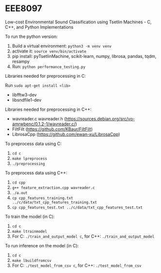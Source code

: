 # EEE8097
Low-cost Environmental Sound Classification using Tsetlin Machines - C, C++, and Python Implementations

To run the python version:
1. Build a virtual environment: `python3 -m venv venv`
2. activate it: `source venv/bin/activate`
3. pip install: pyTsetlinMachine, scikit-learn, numpy, librosa, pandas, tqdm, resampy
4. Run: `python performance_testing.py`

Libraries needed for preprocessing in C:

Run `sudo apt-get install <lib>`
* libfftw3-dev
* libsndfile1-dev

Libraries needed for preprocessing in C++:
* wavreader.c wavreader.h (https://sources.debian.org/src/vo-amrwbenc/0.1.2-1/wavreader.c/)
* FiltFilt (https://github.com/KBaur/FiltFilt)
* LibrosaCpp (https://github.com/ewan-xu/LibrosaCpp)

To preprocess data using C:
1. `cd c`
2. `make lpreprocess`
3. `./preprocessing`

To preprocess data using C++:
1. `cd cpp`
2. `g++ feature_extraction.cpp wavreader.c`
3. `./a.out`
4. `cp cpp_features_training.txt ../c/data/txt_cpp_features_training.txt`
5. `cp cpp_features_test.txt ../c/data/txt_cpp_features_test.txt`

To train the model (in C):
1. `cd c`
2. `make ltrainmodel`
3. For C: `./train_and_output_model c`, for C++: `./train_and_output_model`

To run inference on the model (in C):
1. `cd c`
2. `make lbuildfromcsv`
3. For C: `./test_model_from_csv c`, for C++: `./test_model_from_csv`
